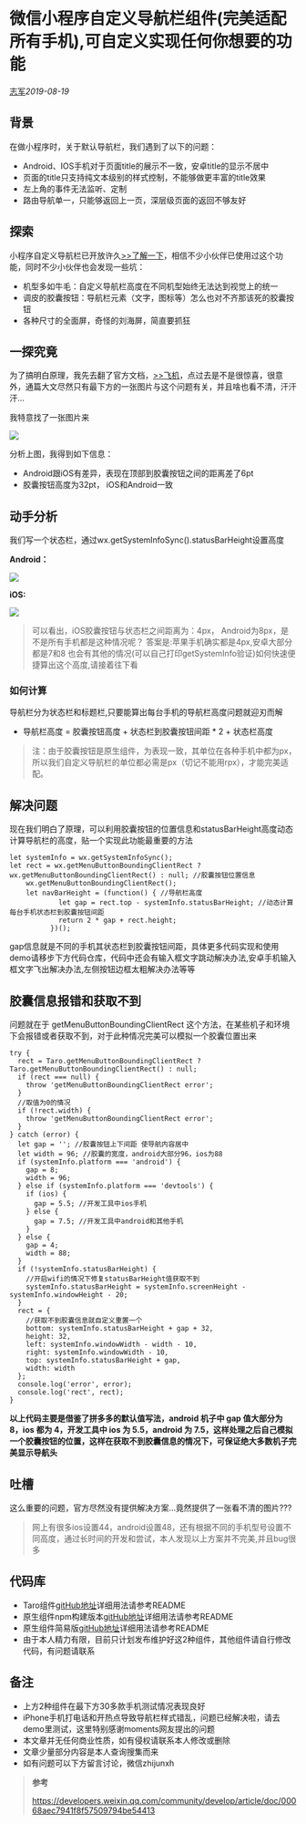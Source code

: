 # 微信小程序自定义导航栏组件(完美适配所有手机),可自定义实现任何你想要的功能

[志军](https://developers.weixin.qq.com/community/personal/oCJUsw8d6FWnJXsPfEF4js58_r0E)*2019-08-19*

## 背景

在做小程序时，关于默认导航栏，我们遇到了以下的问题：

- Android、IOS手机对于页面title的展示不一致，安卓title的显示不居中
- 页面的title只支持纯文本级别的样式控制，不能够做更丰富的title效果
- 左上角的事件无法监听、定制
- 路由导航单一，只能够返回上一页，深层级页面的返回不够友好

## 探索

小程序自定义导航栏已开放许久[>>了解一下](https://developers.weixin.qq.com/miniprogram/dev/reference/configuration/app.html)，相信不少小伙伴已使用过这个功能，同时不少小伙伴也会发现一些坑：

- 机型多如牛毛：自定义导航栏高度在不同机型始终无法达到视觉上的统一
- 调皮的胶囊按钮：导航栏元素（文字，图标等）怎么也对不齐那该死的胶囊按钮
- 各种尺寸的全面屏，奇怪的刘海屏，简直要抓狂

## 一探究竟

为了搞明白原理，我先去翻了官方文档，[>>飞机](https://developers.weixin.qq.com/miniprogram/design/)，点过去是不是很惊喜，很意外，通篇大文尽然只有最下方的一张图片与这个问题有关，并且啥也看不清，汗汗汗…

我特意找了一张图片来

![](https://mmbiz.qpic.cn/mmbiz_png/TR2hibzE8oqo23Xia52kicUOf1HG5G1J7ibEqpJibrRkScm6QDOdTojHSdCKWkzpzdmJestia8nE8Diadw6N7Zu3ibdibuQ/0?wx_fmt=png)

分析上图，我得到如下信息：

- Android跟iOS有差异，表现在顶部到胶囊按钮之间的距离差了6pt
- 胶囊按钮高度为32pt， iOS和Android一致

## 动手分析

我们写一个状态栏，通过wx.getSystemInfoSync().statusBarHeight设置高度

**Android：**

![](https://mmbiz.qpic.cn/mmbiz_png/TR2hibzE8oqo23Xia52kicUOf1HG5G1J7ibEdHZTictTSZDoX3oT0j0FgKVQnxzyianlPK3q8JHnZqBMHoicMa2QeXPAw/0?wx_fmt=png)

**iOS:**

![](https://mmbiz.qpic.cn/mmbiz_png/TR2hibzE8oqo23Xia52kicUOf1HG5G1J7ibEic1mUiabicOQrArS9wXWW8mo7oqF948IZcr78UyYPb6icuw8YD9Kc7UKaw/0?wx_fmt=png)



> 可以看出，iOS胶囊按钮与状态栏之间距离为：4px， Android为8px，是不是所有手机都是这种情况呢？
> 答案是:苹果手机确实都是4px,安卓大部分都是7和8 也会有其他的情况(可以自己打印getSystemInfo验证)如何快速便捷算出这个高度,请接着往下看

### 如何计算

导航栏分为状态栏和标题栏,只要能算出每台手机的导航栏高度问题就迎刃而解

- 导航栏高度 = 胶囊按钮高度 + 状态栏到胶囊按钮间距 * 2 + 状态栏高度

> 注：由于胶囊按钮是原生组件，为表现一致，其单位在各种手机中都为px，所以我们自定义导航栏的单位都必需是px（切记不能用rpx），才能完美适配。

## 解决问题

现在我们明白了原理，可以利用胶囊按钮的位置信息和statusBarHeight高度动态计算导航栏的高度，贴一个实现此功能最重要的方法

```
let systemInfo = wx.getSystemInfoSync();
let rect = wx.getMenuButtonBoundingClientRect ? wx.getMenuButtonBoundingClientRect() : null; //胶囊按钮位置信息
    wx.getMenuButtonBoundingClientRect();
    let navBarHeight = (function() { //导航栏高度
            let gap = rect.top - systemInfo.statusBarHeight; //动态计算每台手机状态栏到胶囊按钮间距
            return 2 * gap + rect.height;
          })();
```

gap信息就是不同的手机其状态栏到胶囊按钮间距，具体更多代码实现和使用demo请移步下方代码仓库，代码中还会有输入框文字跳动解决办法,安卓手机输入框文字飞出解决办法,左侧按钮边框太粗解决办法等等

## 胶囊信息报错和获取不到

问题就在于 getMenuButtonBoundingClientRect 这个方法，在某些机子和环境下会报错或者获取不到，对于此种情况完美可以模拟一个胶囊位置出来

```
try {
  rect = Taro.getMenuButtonBoundingClientRect ? Taro.getMenuButtonBoundingClientRect() : null;
  if (rect === null) {
    throw 'getMenuButtonBoundingClientRect error';
  }
  //取值为0的情况
  if (!rect.width) {
    throw 'getMenuButtonBoundingClientRect error';
  }
} catch (error) {
  let gap = ''; //胶囊按钮上下间距 使导航内容居中
  let width = 96; //胶囊的宽度，android大部分96，ios为88
  if (systemInfo.platform === 'android') {
    gap = 8;
    width = 96;
  } else if (systemInfo.platform === 'devtools') {
    if (ios) {
      gap = 5.5; //开发工具中ios手机
    } else {
      gap = 7.5; //开发工具中android和其他手机
    }
  } else {
    gap = 4;
    width = 88;
  }
  if (!systemInfo.statusBarHeight) {
    //开启wifi的情况下修复statusBarHeight值获取不到
    systemInfo.statusBarHeight = systemInfo.screenHeight - systemInfo.windowHeight - 20;
  }
  rect = {
    //获取不到胶囊信息就自定义重置一个
    bottom: systemInfo.statusBarHeight + gap + 32,
    height: 32,
    left: systemInfo.windowWidth - width - 10,
    right: systemInfo.windowWidth - 10,
    top: systemInfo.statusBarHeight + gap,
    width: width
  };
  console.log('error', error);
  console.log('rect', rect);
}
```

**以上代码主要是借鉴了拼多多的默认值写法，android 机子中 gap 值大部分为 8，ios 都为 4，开发工具中 ios 为 5.5，android 为 7.5，这样处理之后自己模拟一个胶囊按钮的位置，这样在获取不到胶囊信息的情况下，可保证绝大多数机子完美显示导航头**

## 吐槽

这么重要的问题，官方尽然没有提供解决方案…竟然提供了一张看不清的图片???

> 网上有很多ios设置44，android设置48，还有根据不同的手机型号设置不同高度，通过长时间的开发和尝试，本人发现以上方案并不完美,并且bug很多

## 代码库

- Taro组件[gitHub地址](https://github.com/lingxiaoyi/Taro-navigation-bar)详细用法请参考README
- 原生组件npm构建版本[gitHub地址](https://github.com/lingxiaoyi/miniprograms-navigation-bar)详细用法请参考README
- 原生组件简易版[gitHub地址](https://github.com/lingxiaoyi/navigation-bar)详细用法请参考README
- 由于本人精力有限，目前只计划发布维护好这2种组件，其他组件请自行修改代码，有问题请联系

## 备注

- 上方2种组件在最下方30多款手机测试情况表现良好
- iPhone手机打电话和开热点导致导航栏样式错乱，问题已经解决啦，请去demo里测试，这里特别感谢moments网友提出的问题
- 本文章并无任何商业性质，如有侵权请联系本人修改或删除
- 文章少量部分内容是本人查询搜集而来
- 如有问题可以下方留言讨论，微信zhijunxh

>**参考**
>
>https://developers.weixin.qq.com/community/develop/article/doc/00068aec7941f8f57509794be54413

